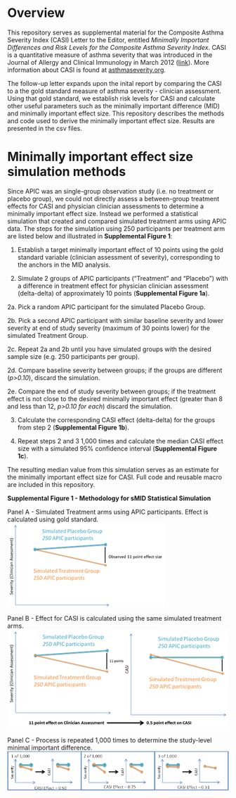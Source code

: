 # Overview
This repository serves as supplemental material for the Composite Asthma Severity Index (CASI) Letter to the Editor, entitled *Minimally Important Differences and Risk Levels for the Composite Asthma Severity Index*. CASI is a quantitative measure of asthma severity that was introduced in the Journal of Allergy and Clinical Immunology in March 2012 ([link](http://www.jacionline.org/article/S0091-6749(11)02930-7/pdf)). More information about CASI is found at [asthmaseverity.org](http://www.asthmaseverity.org). 

The follow-up letter expands upon the inital report by comparing the CASI to a the gold standard measure of asthma severity - clinician assessment. Using that gold standard, we establish risk levels for CASI and calculate other useful parameters such as the minimally important difference (MID) and minimally important effect size. This repository describes the methods and code used to derive the minimally important effect size.  Results are presented in the csv files.

# Minimally important effect size simulation methods
Since APIC was an single-group observation study (i.e. no treatment or placebo group), we could not directly assess a between-group treatment effects for CASI and physician clinician assessments to determine a minimally important effect size. Instead we performed a statistical simulation that created and compared simulated treatment arms using APIC data. The steps for the simulation using 250 participants per treatment arm are listed below and illustrated in **Supplemental Figure 1**:

1. Establish a target minimally important effect of 10 points using the gold standard variable (clinician assessment of severity), corresponding to the anchors in the MID analysis.

2. Simulate 2 groups of APIC participants (“Treatment” and “Placebo”) with a difference in treatment effect for physician clinician assessment (delta-delta) of approximately 10 points (**Supplemental Figure 1a**).

  2a. Pick a random APIC participant for the simulated Placebo Group.

  2b. Pick a second APIC participant with similar baseline severity and lower severity at end of study severity (maximum of 30 points lower) for the simulated Treatment Group.

  2c. Repeat 2a and 2b until you have simulated groups with the desired sample size (e.g.  250 participants per group).

  2d. Compare baseline severity between groups; if the groups are different (*p>0.10*), discard the simulation.

  2e. Compare the end of study severity between groups; if the treatment effect is not close to the desired minimally important effect  (greater than 8 and less than 12, *p>0.10 for each*) discard the simulation.

3. Calculate the corresponding CASI effect (delta-delta) for the groups from step 2 (**Supplemental Figure 1b**).

4. Repeat steps 2 and 3 1,000 times and calculate the median CASI effect size with a simulated 95% confidence interval (**Supplemental Figure 1c**).

The resulting median value from this simulation serves as an estimate for the minimally important effect size for CASI. Full code and reusable macro are included in this repository.

**Supplemental Figure 1 - Methodology for sMID Statistical Simulation**

Panel A - Simulated Treatment arms using APIC participants.  Effect is calculated using gold standard.
![alt tag](./img/f1a.png)

Panel B - Effect for CASI is calculated using the same simulated treatment arms.
![alt tag](./img/f1b.png)

Panel C - Process is repeated 1,000 times to determine the study-level minimal important difference.
![alt tag](./img/f1c.png)

